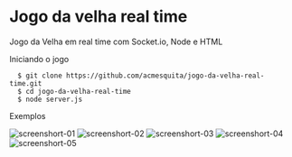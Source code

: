 # Jogo da velha real time
Jogo da Velha em real time com Socket.io, Node e HTML

Iniciando o jogo

```
  $ git clone https://github.com/acmesquita/jogo-da-velha-real-time.git
  $ cd jogo-da-velha-real-time
  $ node server.js
```

Exemplos

![screenshort-01](screenshort/1.png?raw=true "Início da Aplicação")
![screenshort-02](screenshort/2.png?raw=true "Com um jogador")
![screenshort-03](screenshort/3.png?raw=true "Início do Jogo")
![screenshort-04](screenshort/4.png?raw=true "Vitória")
![screenshort-05](screenshort/5.png?raw=true "Deu Velha")
